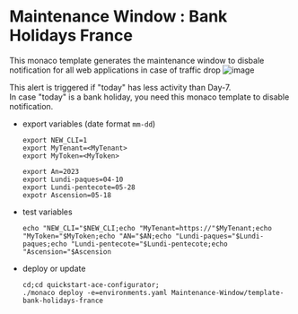# Maintenance Window : Bank Holidays France

This monaco template generates the maintenance window to disbale notification for all web applications in case of traffic drop 
![image](https://user-images.githubusercontent.com/40337213/206111851-c4bdd8a7-b31e-4b1b-87ae-c974879199c0.png)

This alert is triggered if "today" has less activity than Day-7.   
In case "today" is a bank holiday, you need this monaco template to disable notification.

- export variables (date format `mm-dd`)

      export NEW_CLI=1
      export MyTenant=<MyTenant>
      export MyToken=<MyToken>
      
      export An=2023
      export Lundi-paques=04-10
      export Lundi-pentecote=05-28
      expotr Ascension=05-18

      
- test variables

      echo "NEW_CLI="$NEW_CLI;echo "MyTenant=https://"$MyTenant;echo "MyToken="$MyToken;echo "AN="$AN;echo "Lundi-paques="$Lundi-paques;echo "Lundi-pentecote="$Lundi-pentecote;echo "Ascension="$Ascension
     
- deploy or update

      cd;cd quickstart-ace-configurator;
      ./monaco deploy -e=environments.yaml Maintenance-Window/template-bank-holidays-france
      
